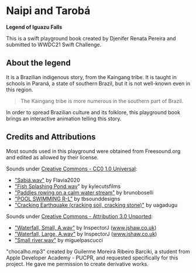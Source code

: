 # Naipi and Tarobá
**Legend of Iguazu Falls**

This is a swift playground book created by Djenifer Renata Pereira and submitted to WWDC21 Swift Challenge.

## About the legend

It is a Brazilian indigenous story, from the Kaingang tribe.
It is taught in schools in Paraná, a state of southern Brazil, but it is not well-known even in this region.

> The Kaingang tribe is more numerous in the southern part of Brazil.

In order to spread Brazilian culture and its folklore,
this playground book brings an interactive animation telling this story.

## Credits and Attributions

Most sounds used in this playground were obtained from Freesound.org and edited as allowed by their license.

Sounds under [Creative Commons - CC0 1.0 Universal](http://creativecommons.org/publicdomain/zero/1.0/):
- ["Sabiá.wav"](https://freesound.org/people/Flavia2020/sounds/533411/) by Flavia2020
- ["Fish Splashing Pond.wav](https://freesound.org/people/kylecutsfilms/sounds/443380/)" by kylecutsfilms
- ["Paddles rowing on a calm water stream"](https://freesound.org/people/brunoboselli/sounds/249707/) by brunoboselli
- ["POOL SWIMMING R-L"](https://freesound.org/people/tbsounddesigns/sounds/530153/) by tbsounddesigns
- ["Cracking Earthquake (cracking soil, cracking stone)"](https://freesound.org/people/uagadugu/sounds/222521/) by uagadugu

Sounds under [Creative Commons - Attribution 3.0 Unported](http://creativecommons.org/licenses/by/3.0/):
- ["Waterfall, Small, A.wav"](https://freesound.org/people/InspectorJ/sounds/365915/) by InspectorJ (www.jshaw.co.uk)
- ["Waterfall, Large, A.wav"](https://freesound.org/people/InspectorJ/sounds/335992/) by InspectorJ (www.jshaw.co.uk)
- ["Small river.wav"](https://freesound.org/people/miguelpascucci/sounds/350480/) by miguelpascucci

"chocalho.mp3" created by Guilerme Moreira Ribeiro Barciki, a student from Apple Developer Academy - PUCPR, and requested specifically for this project.
He gave me permission to create derivative works.

